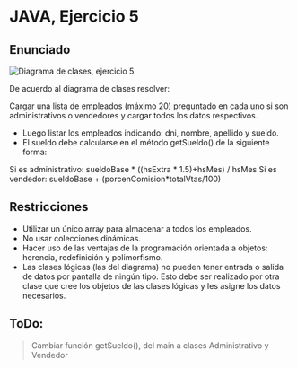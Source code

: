 # JAVA, Ejercicio 5
## Enunciado

![Diagrama de clases, ejercicio 5](https://github.com/utnfrrojava/javaClases/raw/master/enunciados/img/diagramaClases01.png)


De acuerdo al diagrama de clases resolver:

Cargar una lista de empleados (máximo 20) preguntado en cada uno si son administrativos o vendedores y cargar todos los datos respectivos.

* Luego listar los empleados indicando: dni, nombre, apellido y sueldo. 
* El sueldo debe calcularse en el método getSueldo() de la siguiente forma:

Si es administrativo: sueldoBase * ((hsExtra * 1.5)+hsMes) / hsMes
Si es vendedor: sueldoBase + (porcenComision*totalVtas/100)


## Restricciones

* Utilizar un único array para almacenar a todos los empleados.
* No usar colecciones dinámicas.
* Hacer uso de las ventajas de la programación orientada a objetos: herencia, redefinición y polimorfismo.
* Las clases lógicas (las del diagrama) no pueden tener entrada o salida de datos por pantalla de ningún tipo. Esto debe ser realizado por otra clase que cree los objetos de las clases lógicas y les asigne los datos necesarios.

## ToDo:
> Cambiar función getSueldo(), del main a clases Administrativo y Vendedor
